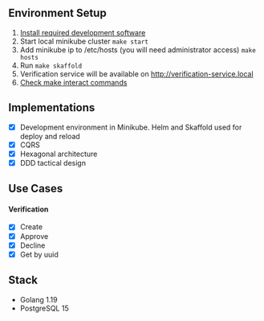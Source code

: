 ## Environment Setup

1. [Install required development software](.github/PREREQUISITES.md)
2. Start local minikube cluster `make start`
3. Add minikube ip to /etc/hosts (you will need administrator access) `make hosts`
4. Run `make skaffold`
5. Verification service will be available on http://verification-service.local
6. [Check make interact commands](.github/MAKE.md)

## Implementations

- [x] Development environment in Minikube. Helm and Skaffold used for deploy and reload
- [x] CQRS
- [x] Hexagonal architecture
- [x] DDD tactical design

## Use Cases

#### Verification
- [x] Create
- [x] Approve
- [x] Decline
- [x] Get by uuid

## Stack

- Golang 1.19
- PostgreSQL 15
